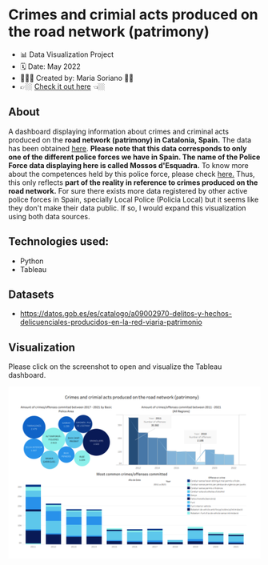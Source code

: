 
# Crimes and crimial acts produced on the road network (patrimony)
- 📊 Data Visualization Project
- 🗓 Date: May 2022
- 👩🏽‍💻 Created by: Maria Soriano 👋🏼
- 👉🏼  [Check it out here](https://public.tableau.com/views/Crimesandcirminalactsproducedontheroadnetworkpatirmony/Dashboard1?:language=es-ES&:display_count=n&:origin=viz_share_link) 👈🏼

## About
A dashboard displaying information about crimes and criminal acts produced on the **road network (patrimony) in Catalonia, Spain.** The data has been obtained [here](https://datos.gob.es/es/catalogo/a09002970-delitos-y-hechos-delicuenciales-producidos-en-la-red-viaria-patrimonio).
**Please note that this data corresponds to only one of the different police forces we have in Spain. The name of the Police Force data displaying here is called Mossos d'Esquadra.**
To know more about the competences held by this police force, please check [here.](https://mossos.gencat.cat/ca/els_mossos_desquadra/organitzacio/funcions/)
Thus, this only reflects **part of the reality in reference to crimes produced on the road network.** For sure there exists more data registered by other active police forces in Spain, specially Local Police (Policia Local) but it seems like they don't make their data public. If so, I would expand this visualization using both data sources.

## Technologies used:
* Python
* Tableau

## Datasets
- https://datos.gob.es/es/catalogo/a09002970-delitos-y-hechos-delicuenciales-producidos-en-la-red-viaria-patrimonio

## Visualization

Please click on the screenshot to open and visualize the Tableau dashboard.

[![Screenshot](screenshot.png)](https://public.tableau.com/views/Crimesandcirminalactsproducedontheroadnetworkpatirmony/Dashboard1?:language=es-ES&:display_count=n&:origin=viz_share_link)
